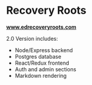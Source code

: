 # Recovery Roots
__www.edrecoveryroots.com__

2.0 Version includes:
- Node/Express backend
- Postgres database
- React/Redux frontend
- Auth and admin sections
- Markdown rendering

